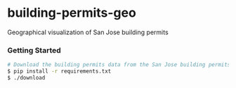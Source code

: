 # building-permits-geo
Geographical visualization of San Jose building permits

### Getting Started

```bash
# Download the building permits data from the San Jose building permits website
$ pip install -r requirements.txt
$ ./download
```

